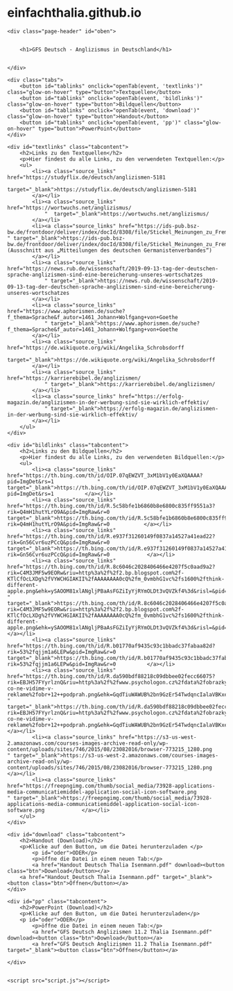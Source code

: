 # einfachthalia.github.io
<!DOCTYPE html>
<html>
<head>
	<meta charset="UTF-8">
	<title>GFS Deutsch</title>
	<link rel="stylesheet" href="style.css">
	<link rel="preconnect" href="https://fonts.googleapis.com">
<link rel="preconnect" href="https://fonts.gstatic.com" crossorigin>
<link href="https://fonts.googleapis.com/css2?family=Lato:ital,wght@0,100;0,300;0,400;1,100;1,300;1,400&family=Unbounded:wght@300&display=swap" rel="stylesheet">
</head>
<body>


	<div class="page-header" id="oben">
		
		
		<h1>GFS Deutsch - Anglizismus in Deutschland</h1>

		
	</div>
	  
	<div class="tabs">
		<button id="tablinks" onclick="openTab(event, 'textlinks')" class="glow-on-hover" type="button">Textquellen</button>
		<button id="tablinks" onclick="openTab(event, 'bildlinks')" class="glow-on-hover" type="button">Bildquellen</button>
		<button id="tablinks" onclick="openTab(event, 'download')" class="glow-on-hover" type="button">Handout</button>
		<button id="tablinks" onclick="openTab(event, 'pp')" class="glow-on-hover" type="button">PowerPoint</button>
	</div>
	
	<div id="textlinks" class="tabcontent">
		<h2>Links zu den Textquellen</h2>
		<p>Hier findest du alle Links, zu den verwendeten Textquellen:</p>
		<ul>
			<li><a class="source_links" href="https://studyflix.de/deutsch/anglizismen-5181
				" target="_blank">https://studyflix.de/deutsch/anglizismen-5181
			</a></li>
			<li><a class="source_links" href="https://wortwuchs.net/anglizismus/  
				"  target="_blank">https://wortwuchs.net/anglizismus/  
			</a></li>
			<li><a class="source_links" href="https://ids-pub.bsz-bw.de/frontdoor/deliver/index/docId/8308/file/Stickel_Meinungen_zu_Fremdwoertern_am_Beispiel_der_Anglizismen_im_heutigen_Deutsch_1984.pdf " target="_blank">https://ids-pub.bsz-bw.de/frontdoor/deliver/index/docId/8308/file/Stickel_Meinungen_zu_Fremdwoertern_am_Beispiel_der_Anglizismen_im_heutigen_Deutsch_1984.pdf (Ausschnitt aus „Mitteilungen des deutschen Germanistenverbandes“)
			</a></li>
			<li><a class="source_links" href="https://news.rub.de/wissenschaft/2019-09-13-tag-der-deutschen-sprache-anglizismen-sind-eine-bereicherung-unseres-wortschatzes
				" target="_blank">https://news.rub.de/wissenschaft/2019-09-13-tag-der-deutschen-sprache-anglizismen-sind-eine-bereicherung-unseres-wortschatzes
			</a></li>
			<li><a class="source_links" href="https://www.aphorismen.de/suche?f_thema=Sprache&f_autor=1461_Johann+Wolfgang+von+Goethe
				" target="_blank">https://www.aphorismen.de/suche?f_thema=Sprache&f_autor=1461_Johann+Wolfgang+von+Goethe
			</a></li>
			<li><a class="source_links" href="https://de.wikiquote.org/wiki/Angelika_Schrobsdorff
				" target="_blank">https://de.wikiquote.org/wiki/Angelika_Schrobsdorff
			</a></li>
			<li><a class="source_links" href="https://karrierebibel.de/anglizismen/
				" target="_blank">https://karrierebibel.de/anglizismen/
			</a></li>
			<li><a class="source_links" href="https://erfolg-magazin.de/anglizismen-in-der-werbung-sind-sie-wirklich-effektiv/
				" target="_blank">https://erfolg-magazin.de/anglizismen-in-der-werbung-sind-sie-wirklich-effektiv/
			</a></li>
		</ul>
	</div>

	<div id="bildlinks" class="tabcontent">
		<h2>Links zu den Bildquellen</h2>
		<p>Hier findest du alle Links, zu den verwendeten Bildquellen:</p>
		<ul>
			<li><a class="source_links" href="https://th.bing.com/th/id/OIP.07qEWZVT_3xM1bV1y0EaXQAAAA?pid=ImgDet&rs=1				" target="_blank">https://th.bing.com/th/id/OIP.07qEWZVT_3xM1bV1y0EaXQAAAA?pid=ImgDet&rs=1			</a></li>
			<li><a class="source_links" href="https://th.bing.com/th/id/R.5c58bfe1b6860b8e6800c835ff9551a3?rik=Q4mH1hutYLrO9A&pid=ImgRaw&r=0				"  target="_blank">https://th.bing.com/th/id/R.5c58bfe1b6860b8e6800c835ff9551a3?rik=Q4mH1hutYLrO9A&pid=ImgRaw&r=0			</a></li>
			<li><a class="source_links" href="https://th.bing.com/th/id/R.e937f31260149f0837a14527a41ead22?rik=Gn56Cvr6uzPCcQ&pid=ImgRaw&r=0				" target="_blank">https://th.bing.com/th/id/R.e937f31260149f0837a14527a41ead22?rik=Gn56Cvr6uzPCcQ&pid=ImgRaw&r=0			</a></li>
			<li><a class="source_links" href="https://th.bing.com/th/id/R.8c6046c2028406466e4207f5c0aad9a2?rik=C4M3JMF5w9EORw&riu=http%3a%2f%2f2.bp.blogspot.com%2f-KTlCfOcLXDg%2fVYWCHGIAKII%2fAAAAAAAA0cQ%2fm_0vmbhG1vc%2fs1600%2fthink-different-apple.png&ehk=ySAOOM81xlANgljPBaAsFGZiIyYjRYmOLDt3vQVZkf4%3d&risl=&pid=ImgRaw&r=0				" target="_blank">https://th.bing.com/th/id/R.8c6046c2028406466e4207f5c0aad9a2?rik=C4M3JMF5w9EORw&riu=http%3a%2f%2f2.bp.blogspot.com%2f-KTlCfOcLXDg%2fVYWCHGIAKII%2fAAAAAAAA0cQ%2fm_0vmbhG1vc%2fs1600%2fthink-different-apple.png&ehk=ySAOOM81xlANgljPBaAsFGZiIyYjRYmOLDt3vQVZkf4%3d&risl=&pid=ImgRaw&r=0			</a></li>
			<li><a class="source_links" href="https://th.bing.com/th/id/R.b01770af9435c93c1bbadc37fabaa82d?rik=53%2fqjjm1a6LEPw&pid=ImgRaw&r=0				" target="_blank">https://th.bing.com/th/id/R.b01770af9435c93c1bbadc37fabaa82d?rik=53%2fqjjm1a6LEPw&pid=ImgRaw&r=0			</a></li>
			<li><a class="source_links" href="https://th.bing.com/th/id/R.da590bdf88218c09dbbee02fecc66075?rik=EBJH57FYyrlznQ&riu=http%3a%2f%2fwww.psychologon.cz%2fdata%2fobrazky%2f343-co-ne-vidime-v-reklame%2fobr+12++podprah.png&ehk=GqdTiuWAWUB%2bn9GzEr54TwdqncIalaVBKxeOmBVgTr8%3d&risl=&pid=ImgRaw&r=0 				" target="_blank">https://th.bing.com/th/id/R.da590bdf88218c09dbbee02fecc66075?rik=EBJH57FYyrlznQ&riu=http%3a%2f%2fwww.psychologon.cz%2fdata%2fobrazky%2f343-co-ne-vidime-v-reklame%2fobr+12++podprah.png&ehk=GqdTiuWAWUB%2bn9GzEr54TwdqncIalaVBKxeOmBVgTr8%3d&risl=&pid=ImgRaw&r=0 			</a></li>
			<li><a class="source_links" href="https://s3-us-west-2.amazonaws.com/courses-images-archive-read-only/wp-content/uploads/sites/746/2015/08/23082016/browser-773215_1280.png				" target="_blank">https://s3-us-west-2.amazonaws.com/courses-images-archive-read-only/wp-content/uploads/sites/746/2015/08/23082016/browser-773215_1280.png			</a></li>
			<li><a class="source_links" href="https://freepngimg.com/thumb/social_media/73928-applications-media-communicatiemiddel-application-social-icon-software.png				" target="_blank">https://freepngimg.com/thumb/social_media/73928-applications-media-communicatiemiddel-application-social-icon-software.png			</a></li>
		</ul>
	</div>

	<div id="download" class="tabcontent">
		<h2>Handout (Download)</h2>
		<p>Klicke auf den Button, um die Datei herunterzuladen </p>
			<p id="oder">ODER</p>
			<p>öffne die Datei in einem neuen Tab:</p>
			<a href="Handout Deutsch Thalia Isenmann.pdf" download><button class="btn">Download</button></a>
		<a href="Handout Deutsch Thalia Isenmann.pdf" target="_blank"><button class="btn">Öffnen</button></a>
	</div>

	<div id="pp" class="tabcontent">
		<h2>PowerPoint (Download)</h2>
		<p>Klicke auf den Button, um die Datei herunterzuladen</p>
		<p id="oder">ODER</p>
			<p>öffne die Datei in einem neuen Tab:</p>
			<a href="GFS Deutsch Anglizismen 11.2 Thalia Isenmann.pdf" download><button class="btn">Download</button></a>
			<a href="GFS Deutsch Anglizismen 11.2 Thalia Isenmann.pdf" target="_blank"><button class="btn">Öffnen</button></a>
		
	</div>
	

	<script src="script.js"></script>
</body>
</html>

